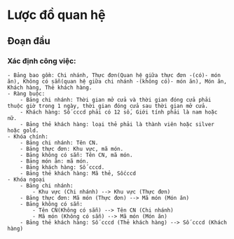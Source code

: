 # Lược đồ quan hệ
## Đoạn đầu
### Xác định công việc:
    - Bảng bao gồm: Chi nhánh, Thực đơn(Quan hệ giữa thực đơn -(có)- món ăn), Không có sẵn(quan hệ giữa chi nhánh -(không có)- món ăn), Món ăn, Khách hàng, Thẻ khách hàng.
    - Ràng buộc:
        - Bảng chi nhánh: Thời gian mở cửa và thời gian đóng cửa phải thuộc giờ trong 1 ngày, thời gian đóng cửa sau thời gian mở cửa.
        - Khách hàng: Số cccd phải có 12 số, Giới tính phải là nam hoặc nữ.
        - Bảng thẻ khách hàng: loại thẻ phải là thành viên hoặc silver hoặc gold.
    - Khóa chính:
        - Bảng chi nhánh: Tên CN.
        - Bảng thực đơn: Khu vực, mã món.
        - Bảng không có sẵn: Tên CN, mã món.
        - Bảng món ăn: mã món.
        - Bảng khách hàng: Số cccd.
        - Bảng thẻ khách hàng: Mã thẻ, Sốcccd
    - Khóa ngoại
        - Bảng chi nhánh:
            - Khu vực (Chi nhánh) --> Khu vực (Thực đơn)
        - Bảng thực đơn: Mã món (Thực đơn) --> Mã món (Món ăn)
        - Bảng không có sẵn:
            - Tên CN(Không có sẵn) --> Tên CN (Chi nhánh)
            - Mã món (Không có sẵn) --> Mã món (Món ăn)
        - Bảng thẻ khách hàng: Số cccd (Thẻ khách hàng) --> Số cccd (Khách hàng)